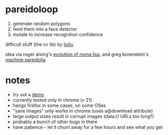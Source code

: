 pareidoloop
===========

1. generate random polygons
2. feed them into a face detector
3. mutate to increase recognition confidence

difficult stuff (the cv lib) by [liuliu]

idea via roger alsing's [evolution of mona lisa], and greg borenstein's [machine pareidolia]

[liuliu]: https://github.com/liuliu/ccv
[evolution of mona lisa]: http://rogeralsing.com/2008/12/07/genetic-programming-evolution-of-mona-lisa/
[machine pareidolia]: http://urbanhonking.com/ideasfordozens/2012/01/14/machine-pareidolia-hello-little-fella-meets-facetracker/

notes
=====
* try out a [demo]
* currently tested only in chrome (v 21)
* hangs firefox in some cases, on some OSes
* "save images" only works in chrome (uses a@download attribute)
* large output sizes result in corrupt images (data:// URLs too long?)
* probably a bunch of other bugs in there
* have patience - let it churn away for a few hours and see what you get

[demo]: http://iobound.com/pareidoloop/
